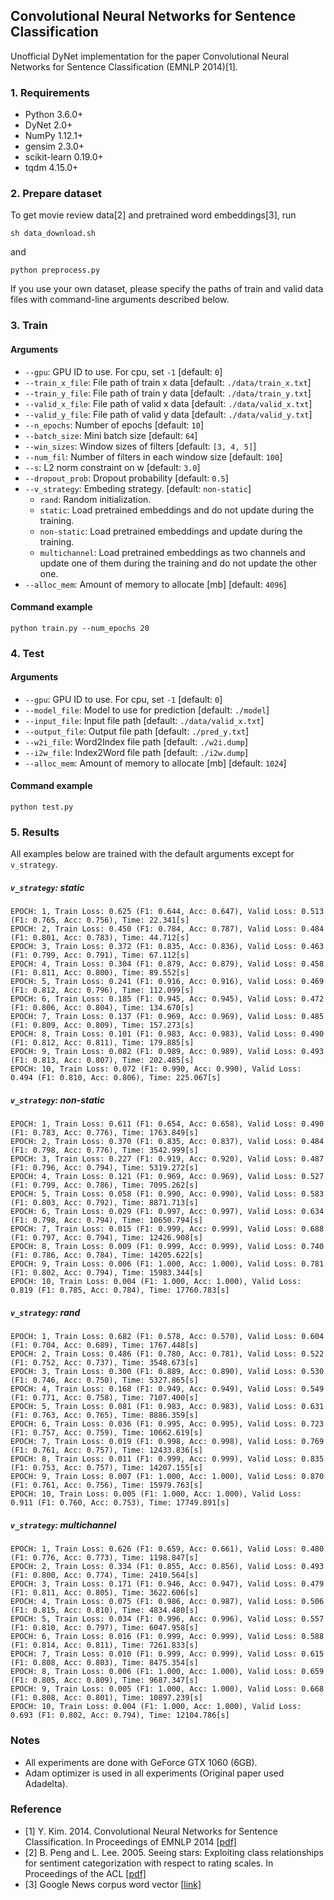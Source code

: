 ## Convolutional Neural Networks for Sentence Classification

Unofficial DyNet implementation for the paper Convolutional Neural Networks for Sentence Classification (EMNLP 2014)[1].

### 1. Requirements
- Python 3.6.0+
- DyNet 2.0+
- NumPy 1.12.1+
- gensim 2.3.0+
- scikit-learn 0.19.0+
- tqdm 4.15.0+

### 2. Prepare dataset
To get movie review data[2] and pretrained word embeddings[3], run
```
sh data_download.sh
```
and
```
python preprocess.py
```

If you use your own dataset, please specify the paths of train and valid data files with command-line arguments described below.

### 3. Train
#### Arguments
- `--gpu`: GPU ID to use. For cpu, set `-1` [default: `0`]
- `--train_x_file`: File path of train x data [default: `./data/train_x.txt`]
- `--train_y_file`: File path of train y data [default: `./data/train_y.txt`]
- `--valid_x_file`: File path of valid x data [default: `./data/valid_x.txt`]
- `--valid_y_file`: File path of valid y data [default: `./data/valid_y.txt`]
- `--n_epochs`: Number of epochs [default: `10`]
- `--batch_size`: Mini batch size [default: `64`]
- `--win_sizes`: Window sizes of filters [default: `[3, 4, 5]`]
- `--num_fil`: Number of filters in each window size [default: `100`]
- `--s`: L2 norm constraint on w [default: `3.0`]
- `--dropout_prob`: Dropout probability [default: `0.5`]
- `--v_strategy`: Embeding strategy. [default: `non-static`]
    - `rand`: Random initialization.
    - `static`: Load pretrained embeddings and do not update during the training.
    - `non-static`: Load pretrained embeddings and update during the training.
    - `multichannel`: Load pretrained embeddings as two channels and update one of them during the training and do not update the other one.
- `--alloc_mem`: Amount of memory to allocate [mb] [default: `4096`]

#### Command example
```
python train.py --num_epochs 20
```

### 4. Test
#### Arguments
- `--gpu`: GPU ID to use. For cpu, set `-1` [default: `0`]
- `--model_file`: Model to use for prediction [default: `./model`]
- `--input_file`: Input file path [default: `./data/valid_x.txt`]
- `--output_file`: Output file path [default: `./pred_y.txt`]
- `--w2i_file`: Word2Index file path [default: `./w2i.dump`]
- `--i2w_file`: Index2Word file path [default: `./i2w.dump`]
- `--alloc_mem`: Amount of memory to allocate [mb] [default: `1024`]

#### Command example
```
python test.py
```

### 5. Results
All examples below are trained with the default arguments except for `v_strategy`.
##### `v_strategy`: static
```
EPOCH: 1, Train Loss: 0.625 (F1: 0.644, Acc: 0.647), Valid Loss: 0.513 (F1: 0.765, Acc: 0.756), Time: 22.341[s]
EPOCH: 2, Train Loss: 0.450 (F1: 0.784, Acc: 0.787), Valid Loss: 0.484 (F1: 0.801, Acc: 0.783), Time: 44.712[s]
EPOCH: 3, Train Loss: 0.372 (F1: 0.835, Acc: 0.836), Valid Loss: 0.463 (F1: 0.799, Acc: 0.791), Time: 67.112[s]
EPOCH: 4, Train Loss: 0.304 (F1: 0.879, Acc: 0.879), Valid Loss: 0.458 (F1: 0.811, Acc: 0.800), Time: 89.552[s]
EPOCH: 5, Train Loss: 0.241 (F1: 0.916, Acc: 0.916), Valid Loss: 0.469 (F1: 0.812, Acc: 0.796), Time: 112.099[s]
EPOCH: 6, Train Loss: 0.185 (F1: 0.945, Acc: 0.945), Valid Loss: 0.472 (F1: 0.806, Acc: 0.804), Time: 134.670[s]
EPOCH: 7, Train Loss: 0.137 (F1: 0.969, Acc: 0.969), Valid Loss: 0.485 (F1: 0.809, Acc: 0.809), Time: 157.273[s]
EPOCH: 8, Train Loss: 0.101 (F1: 0.983, Acc: 0.983), Valid Loss: 0.490 (F1: 0.812, Acc: 0.811), Time: 179.885[s]
EPOCH: 9, Train Loss: 0.082 (F1: 0.989, Acc: 0.989), Valid Loss: 0.493 (F1: 0.813, Acc: 0.807), Time: 202.485[s]
EPOCH: 10, Train Loss: 0.072 (F1: 0.990, Acc: 0.990), Valid Loss: 0.494 (F1: 0.810, Acc: 0.806), Time: 225.067[s]

```
##### `v_strategy`: non-static
```
EPOCH: 1, Train Loss: 0.611 (F1: 0.654, Acc: 0.658), Valid Loss: 0.490 (F1: 0.783, Acc: 0.776), Time: 1763.849[s]
EPOCH: 2, Train Loss: 0.370 (F1: 0.835, Acc: 0.837), Valid Loss: 0.484 (F1: 0.798, Acc: 0.776), Time: 3542.999[s]
EPOCH: 3, Train Loss: 0.227 (F1: 0.919, Acc: 0.920), Valid Loss: 0.487 (F1: 0.796, Acc: 0.794), Time: 5319.272[s]
EPOCH: 4, Train Loss: 0.121 (F1: 0.969, Acc: 0.969), Valid Loss: 0.527 (F1: 0.799, Acc: 0.786), Time: 7095.262[s]
EPOCH: 5, Train Loss: 0.058 (F1: 0.990, Acc: 0.990), Valid Loss: 0.583 (F1: 0.803, Acc: 0.792), Time: 8871.713[s]
EPOCH: 6, Train Loss: 0.029 (F1: 0.997, Acc: 0.997), Valid Loss: 0.634 (F1: 0.798, Acc: 0.794), Time: 10650.794[s]
EPOCH: 7, Train Loss: 0.015 (F1: 0.999, Acc: 0.999), Valid Loss: 0.688 (F1: 0.797, Acc: 0.794), Time: 12426.908[s]
EPOCH: 8, Train Loss: 0.009 (F1: 0.999, Acc: 0.999), Valid Loss: 0.740 (F1: 0.786, Acc: 0.784), Time: 14205.622[s]
EPOCH: 9, Train Loss: 0.006 (F1: 1.000, Acc: 1.000), Valid Loss: 0.781 (F1: 0.802, Acc: 0.794), Time: 15983.344[s]
EPOCH: 10, Train Loss: 0.004 (F1: 1.000, Acc: 1.000), Valid Loss: 0.819 (F1: 0.785, Acc: 0.784), Time: 17760.783[s]
```
##### `v_strategy`: rand
```
EPOCH: 1, Train Loss: 0.682 (F1: 0.578, Acc: 0.570), Valid Loss: 0.604 (F1: 0.704, Acc: 0.689), Time: 1767.448[s]
EPOCH: 2, Train Loss: 0.486 (F1: 0.780, Acc: 0.781), Valid Loss: 0.522 (F1: 0.752, Acc: 0.737), Time: 3548.673[s]
EPOCH: 3, Train Loss: 0.300 (F1: 0.889, Acc: 0.890), Valid Loss: 0.530 (F1: 0.746, Acc: 0.750), Time: 5327.865[s]
EPOCH: 4, Train Loss: 0.168 (F1: 0.949, Acc: 0.949), Valid Loss: 0.549 (F1: 0.771, Acc: 0.758), Time: 7107.400[s]
EPOCH: 5, Train Loss: 0.081 (F1: 0.983, Acc: 0.983), Valid Loss: 0.631 (F1: 0.763, Acc: 0.765), Time: 8886.359[s]
EPOCH: 6, Train Loss: 0.036 (F1: 0.995, Acc: 0.995), Valid Loss: 0.723 (F1: 0.757, Acc: 0.759), Time: 10662.619[s]
EPOCH: 7, Train Loss: 0.019 (F1: 0.998, Acc: 0.998), Valid Loss: 0.769 (F1: 0.761, Acc: 0.757), Time: 12433.836[s]
EPOCH: 8, Train Loss: 0.011 (F1: 0.999, Acc: 0.999), Valid Loss: 0.835 (F1: 0.753, Acc: 0.757), Time: 14207.155[s]
EPOCH: 9, Train Loss: 0.007 (F1: 1.000, Acc: 1.000), Valid Loss: 0.870 (F1: 0.761, Acc: 0.756), Time: 15979.763[s]
EPOCH: 10, Train Loss: 0.005 (F1: 1.000, Acc: 1.000), Valid Loss: 0.911 (F1: 0.760, Acc: 0.753), Time: 17749.891[s]
```
##### `v_strategy`: multichannel
```
EPOCH: 1, Train Loss: 0.626 (F1: 0.659, Acc: 0.661), Valid Loss: 0.480 (F1: 0.776, Acc: 0.773), Time: 1198.847[s]
EPOCH: 2, Train Loss: 0.334 (F1: 0.855, Acc: 0.856), Valid Loss: 0.493 (F1: 0.800, Acc: 0.774), Time: 2410.564[s]
EPOCH: 3, Train Loss: 0.171 (F1: 0.946, Acc: 0.947), Valid Loss: 0.479 (F1: 0.811, Acc: 0.805), Time: 3622.606[s]
EPOCH: 4, Train Loss: 0.075 (F1: 0.986, Acc: 0.987), Valid Loss: 0.506 (F1: 0.815, Acc: 0.810), Time: 4834.480[s]
EPOCH: 5, Train Loss: 0.034 (F1: 0.996, Acc: 0.996), Valid Loss: 0.557 (F1: 0.810, Acc: 0.797), Time: 6047.958[s]
EPOCH: 6, Train Loss: 0.016 (F1: 0.999, Acc: 0.999), Valid Loss: 0.588 (F1: 0.814, Acc: 0.811), Time: 7261.833[s]
EPOCH: 7, Train Loss: 0.010 (F1: 0.999, Acc: 0.999), Valid Loss: 0.615 (F1: 0.808, Acc: 0.803), Time: 8475.354[s]
EPOCH: 8, Train Loss: 0.006 (F1: 1.000, Acc: 1.000), Valid Loss: 0.659 (F1: 0.805, Acc: 0.809), Time: 9687.347[s]
EPOCH: 9, Train Loss: 0.005 (F1: 1.000, Acc: 1.000), Valid Loss: 0.668 (F1: 0.808, Acc: 0.801), Time: 10897.239[s]
EPOCH: 10, Train Loss: 0.004 (F1: 1.000, Acc: 1.000), Valid Loss: 0.693 (F1: 0.802, Acc: 0.794), Time: 12104.786[s]

```

### Notes
- All experiments are done with GeForce GTX 1060 (6GB).
- Adam optimizer is used in all experiments (Original paper used Adadelta).

### Reference
- [1] Y. Kim. 2014. Convolutional Neural Networks for Sentence Classification. In Proceedings of EMNLP 2014 \[[pdf\]](https://arxiv.org/pdf/1408.5882.pdf)
- [2] B. Peng and L. Lee. 2005. Seeing stars: Exploiting class relationships for sentiment categorization with respect to rating scales. In Proceedings of the ACL \[[pdf\]](http://www.cs.cornell.edu/home/llee/papers/pang-lee-stars.pdf)
- [3] Google News corpus word vector \[[link\]](https://code.google.com/archive/p/word2vec/)
